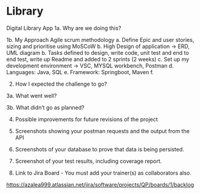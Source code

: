 # Library
Digital Library App
1a.	Why are we doing this?


1b. My Approach
Agile scrum methodology
a. Define Epic and user stories, sizing and prioritise using MoSCoW
b. High Design of application -> ERD, UML diagram
b. Tasks defined to design, write code, unit test and end to end test, write up Readme and added to 2 sprints (2 weeks)
c. Set up my development environment -> VSC, MYSQL workbench, Postman
d. Languages: Java, SQL
e. Framework: Springboot, Maven
f. 

2.	How I expected the challenge to go?


3a.	What went well?


3b. What didn’t go as planned?


4.	Possible improvements for future revisions of the project


5.	Screenshots showing your postman requests and the output from the API


6.	Screenshots of your database to prove that data is being persisted.


7.	Screenshot of your test results, including coverage report.


8.	Link to Jira Board - You must add your trainer(s) as collaborators also.

https://azalea999.atlassian.net/jira/software/projects/QP/boards/1/backlog
